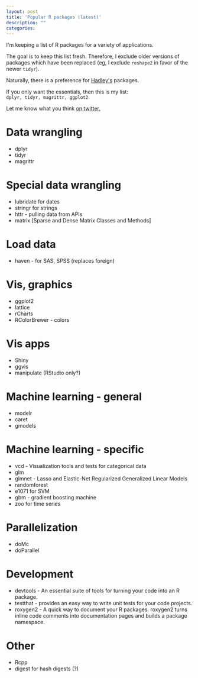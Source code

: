 ```yaml
---
layout: post
title: 'Popular R packages (latest)'
description: ""
categories: 
---
```


I'm keeping a list of R packages for a variety of applications. 

The goal is to keep this list fresh. Therefore, I exclude older versions of
packages which have been replaced (eg, I exclude `reshape2` in favor of the
newer `tidyr`).

Naturally, there is a preference for [Hadley's](http://hadley.nz) packages.

If you only want the essentials, then this is my list:  
`dplyr, tidyr, magrittr, ggplot2`

Let me know what you think [on twitter.](http://twitter.com/pavopax)

# Data wrangling
- dplyr
- tidyr
- magrittr

# Special data wrangling
- lubridate for dates
- stringr for strings
- httr - pulling data from APIs
- matrix [Sparse and Dense Matrix Classes and Methods]

# Load data
- haven - for SAS, SPSS (replaces foreign)

# Vis, graphics
- ggplot2
- lattice
- rCharts
- RColorBrewer - colors


# Vis apps
- Shiny
- ggvis
- manipulate (RStudio only?)


# Machine learning - general
- modelr
- caret
- gmodels

# Machine learning - specific
- vcd - Visualization tools and tests for categorical data
- glm
- glmnet - Lasso and Elastic-Net Regularized Generalized Linear Models
- randomforest
- e1071 for SVM
- gbm - gradient boosting machine
- zoo for time series

# Parallelization
- doMc
- doParallel

# Development
- devtools - An essential suite of tools for turning your code into an R package.
- testthat - provides an easy way to write unit tests for your code projects.
- roxygen2 - A quick way to document your R packages. roxygen2 turns inline code comments into documentation pages and builds a package namespace.

# Other
- Rcpp
- digest for hash digests (?)

